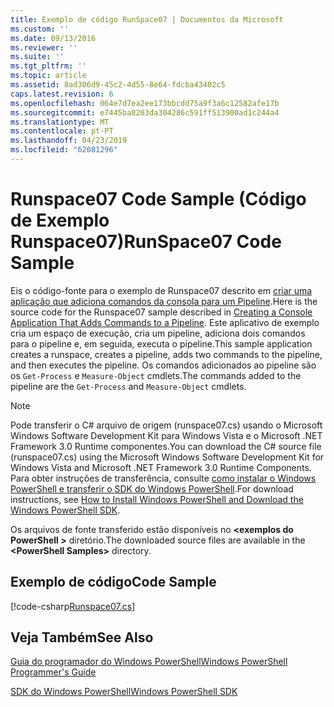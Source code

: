 ```yaml
---
title: Exemplo de código RunSpace07 | Documentos da Microsoft
ms.custom: ''
ms.date: 09/13/2016
ms.reviewer: ''
ms.suite: ''
ms.tgt_pltfrm: ''
ms.topic: article
ms.assetid: 8ad306d9-45c2-4d55-8e64-fdcba43402c5
caps.latest.revision: 6
ms.openlocfilehash: 064e7d7ea2ee173bbcdd75a9f3a6c12582afe17b
ms.sourcegitcommit: e7445ba8203da304286c591ff513900ad1c244a4
ms.translationtype: MT
ms.contentlocale: pt-PT
ms.lasthandoff: 04/23/2019
ms.locfileid: "62081296"
---
```

# <a name="runspace07-code-sample"></a><span data-ttu-id="963bd-102">Runspace07 Code Sample (Código de Exemplo Runspace07)</span><span class="sxs-lookup"><span data-stu-id="963bd-102">RunSpace07 Code Sample</span></span>

<span data-ttu-id="963bd-103">Eis o código-fonte para o exemplo de Runspace07 descrito em [criar uma aplicação que adiciona comandos da consola para um Pipeline](http://msdn.microsoft.com/en-us/01eb7808-e97b-4905-80be-9e2fa38c262e).</span><span class="sxs-lookup"><span data-stu-id="963bd-103">Here is the source code for the Runspace07 sample described in [Creating a Console Application That Adds Commands to a Pipeline](http://msdn.microsoft.com/en-us/01eb7808-e97b-4905-80be-9e2fa38c262e).</span></span> <span data-ttu-id="963bd-104">Este aplicativo de exemplo cria um espaço de execução, cria um pipeline, adiciona dois comandos para o pipeline e, em seguida, executa o pipeline.</span><span class="sxs-lookup"><span data-stu-id="963bd-104">This sample application creates a runspace, creates a pipeline, adds two commands to the pipeline, and then executes the pipeline.</span></span> <span data-ttu-id="963bd-105">Os comandos adicionados ao pipeline são os `Get-Process` e `Measure-Object` cmdlets.</span><span class="sxs-lookup"><span data-stu-id="963bd-105">The commands added to the pipeline are the `Get-Process` and `Measure-Object` cmdlets.</span></span>

> [!NOTE]
> <span data-ttu-id="963bd-106">Pode transferir o C# arquivo de origem (runspace07.cs) usando o Microsoft Windows Software Development Kit para Windows Vista e o Microsoft .NET Framework 3.0 Runtime componentes.</span><span class="sxs-lookup"><span data-stu-id="963bd-106">You can download the C# source file (runspace07.cs) using the Microsoft Windows Software Development Kit for Windows Vista and Microsoft .NET Framework 3.0 Runtime Components.</span></span> <span data-ttu-id="963bd-107">Para obter instruções de transferência, consulte [como instalar o Windows PowerShell e transferir o SDK do Windows PowerShell](/powershell/developer/installing-the-windows-powershell-sdk).</span><span class="sxs-lookup"><span data-stu-id="963bd-107">For download instructions, see [How to Install Windows PowerShell and Download the Windows PowerShell SDK](/powershell/developer/installing-the-windows-powershell-sdk).</span></span>
>
> <span data-ttu-id="963bd-108">Os arquivos de fonte transferido estão disponíveis no  **\<exemplos do PowerShell >** diretório.</span><span class="sxs-lookup"><span data-stu-id="963bd-108">The downloaded source files are available in the **\<PowerShell Samples>** directory.</span></span>

## <a name="code-sample"></a><span data-ttu-id="963bd-109">Exemplo de código</span><span class="sxs-lookup"><span data-stu-id="963bd-109">Code Sample</span></span>

[!code-csharp[Runspace07.cs](../../powershell-sdk-samples/SDK-2.0/csharp/Runspace07/Runspace07.cs#L11-L108 "Runspace07.cs")]

## <a name="see-also"></a><span data-ttu-id="963bd-110">Veja Também</span><span class="sxs-lookup"><span data-stu-id="963bd-110">See Also</span></span>

[<span data-ttu-id="963bd-111">Guia do programador do Windows PowerShell</span><span class="sxs-lookup"><span data-stu-id="963bd-111">Windows PowerShell Programmer's Guide</span></span>](./windows-powershell-programmer-s-guide.md)

[<span data-ttu-id="963bd-112">SDK do Windows PowerShell</span><span class="sxs-lookup"><span data-stu-id="963bd-112">Windows PowerShell SDK</span></span>](../windows-powershell-reference.md)